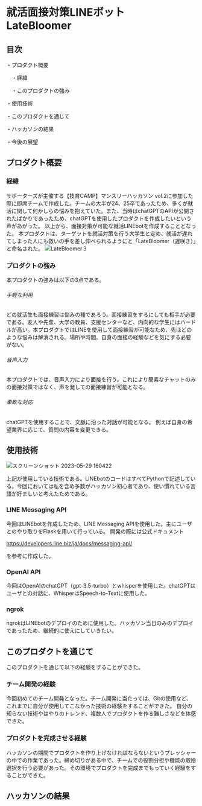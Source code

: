 # 就活面接対策LINEボット　LateBloomer

## 目次
・プロダクト概要

　・経緯
 
  　・このプロダクトの強み

・使用技術

・このプロダクトを通じて

・ハッカソンの結果

・今後の展望

## プロダクト概要
### 経緯
サポーターズが主催する【技育CAMP】マンスリーハッカソン vol.2に参加した際に即席チームで作成した。チームの大半が24、25卒であったため、多くが就活に関して何かしらの悩みを抱えていた。また、当時はchatGPTのAPIが公開されたばかりであったため、chatGPTを使用したプロダクトを作成したいという声があがった。
以上から、面接対策が可能な就活LINEbotを作成することとなった。
本プロダクトは、ターゲットを就活対策を行う大学生と定め、就活が遅れてしまった人にも救いの手を差し伸べられるようにと「LateBloomer（遅咲き）」と命名された。
![LateBloomer３](https://github.com/RikuMaeda/LateBloomer/assets/115796549/3b373180-f97a-4dcc-becb-97f47375f082)
### プロダクトの強み
本プロダクトの強みは以下の3点である。
###### 手軽な利用
どの就活生も面接練習は悩みの種であろう。面接練習をするにしても相手が必要である。友人や先輩、大学の教員、支援センターなど、内向的な学生にはハードルが高い。本プロダクトではLINEを使用して面接練習が可能なため、先ほどのような悩みは解消される。場所や時間、自身の面接の経験などを気にする必要がない。
###### 音声入力
本プロダクトでは、音声入力により面接を行う。これにより簡素なチャットのみの面接対策ではなく、声を発しての面接練習が可能となる。
###### 柔軟な対応
chatGPTを使用することで、文脈に沿った対話が可能となる。
例えば自身の希望業界に応じて、質問の内容を変更できる。

## 使用技術
![スクリーンショット 2023-05-29 160422](https://github.com/RikuMaeda/LateBloomer/assets/115796549/ad8a4aed-e152-4aa0-98e9-17537a5ae691)

上記が使用している技術である。LINEbotのコードはすべてPythonで記述している。今回においては私を含め多数がハッカソン初心者であり、使い慣れている言語が好ましいと考えたためである。
### LINE Messaging API
今回はLINEbotを作成したため、LINE Messaging APIを使用した。主にユーザとのやり取りをFlaskを用いて行っている。
開発の際には公式ドキュメント

https://developers.line.biz/ja/docs/messaging-api/

を参考に作成した。

### OpenAI API
今回はOpenAIのchatGPT（gpt-3.5-turbo）とwhisperを使用した。chatGPTはユーザとの対話に、WhisperはSpeech-to-Textに使用した。

### ngrok
ngrokはLINEbotのデプロイのために使用した。ハッカソン当日のみのデプロイであったため、継続的に使えにしていきたい。

## このプロダクトを通じて
このプロダクトを通じて以下の経験をすることができた。
### チーム開発の経験
今回初めてのチーム開発となった。チーム開発に当たっては、Gitの使用など、これまでに自分が使用してこなかった技術の経験をすることができた。
自分の知らない技術やはやりのトレンド、複数人でプロダクトを作る難しさなどを体感できた。
### プロダクトを完成させる経験
ハッカソンの期間でプロダクトを作り上げなければならないというプレッシャーの中での作業であった。締め切りがある中で、チームでの役割分担や機能の取捨選択を行う必要があった。その環境でプロダクトを完成までもっていく経験をすることができた。

## ハッカソンの結果

